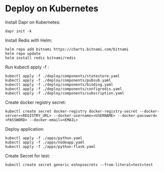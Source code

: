 # Deploy on Kubernetes
Install Dapr on Kubernetes:
```
dapr init -k
```

Install Redis with Helm:
``` 
helm repo add bitnami https://charts.bitnami.com/bitnami
helm repo update
helm install redis bitnami/redis
```

Run kubectl apply -f <FILENAME> :
```
kubectl apply -f ./deploy/components/statestore.yaml
kubectl apply -f ./deploy/components/pubsub.yaml
kubectl apply -f ./deploy/components/binding.yaml
kubectl apply -f ./deploy/components/configredis.yaml
kubectl apply -f ./deploy/components/subscription.yaml
```

Create docker registry secret:
```
kubectl create secret docker-registry docker-registry-secret --docker-server=<REGISTRY_URL> --docker-username=<USERNAME> --docker-password=<PASSWORD> --docker-email=<EMAIL>
```
 
Deploy application:
``` 
kubectl apply -f ./apps/python.yaml
kubectl apply -f ./apps/nodeapp.yaml
kubectl apply -f ./apps/python-flask.yaml
```

Create Secret for test:
```
kubectl create secret generic eshopsecrets --from-literal=test=test
```